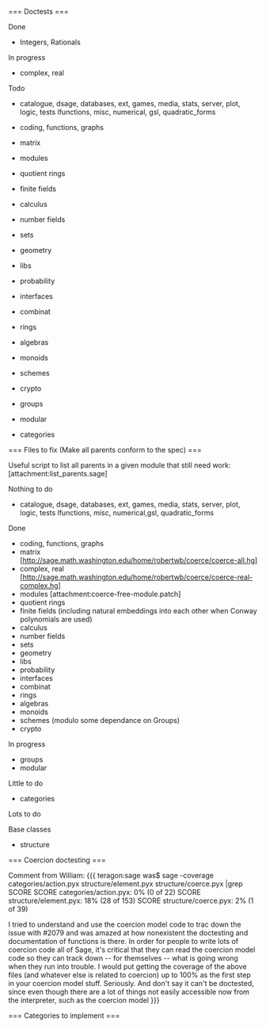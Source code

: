 === Doctests ===

Done

 * Integers, Rationals

In progress

 * complex, real

Todo
 * catalogue, dsage, databases, ext, games, media, stats, server, plot, logic, tests lfunctions, misc, numerical, gsl, quadratic_forms
 * coding, functions, graphs
 * matrix
 * modules
 * quotient rings
 * finite fields
 * calculus
 * number fields
 * sets
 * geometry
 * libs
 * probability
 * interfaces
 * combinat
 * rings
 * algebras
 * monoids
 * schemes
 * crypto

 * groups
 * modular
 * categories



=== Files to fix (Make all parents conform to the spec) ===

Useful script to list all parents in a given module that still need work: [attachment:list_parents.sage]

Nothing to do
 * catalogue, dsage, databases, ext, games, media, stats, server, plot, logic, tests lfunctions, misc, numerical,gsl, quadratic_forms


Done
 * coding, functions, graphs
 * matrix [http://sage.math.washington.edu/home/robertwb/coerce/coerce-all.hg]
 * complex, real [http://sage.math.washington.edu/home/robertwb/coerce/coerce-real-complex.hg]
 * modules [attachment:coerce-free-module.patch]
 * quotient rings
 * finite fields (including natural embeddings into each other when Conway polynomials are used)
 * calculus
 * number fields
 * sets
 * geometry
 * libs
 * probability
 * interfaces
 * combinat
 * rings
 * algebras
 * monoids
 * schemes (modulo some dependance on Groups)
 * crypto

In progress
 * groups
 * modular

Little to do

 * categories

Lots to do



Base classes
 * structure

=== Coercion doctesting ===

Comment from William: 
{{{
teragon:sage was$ sage -coverage categories/action.pyx
structure/element.pyx structure/coerce.pyx |grep SCORE
SCORE categories/action.pyx: 0% (0 of 22)
SCORE structure/element.pyx: 18% (28 of 153)
SCORE structure/coerce.pyx: 2% (1 of 39)

I tried to understand and use the coercion model code to trac down the issue with #2079 and
was amazed at how nonexistent the doctesting and documentation of
functions is there.
In order for people to write lots of coercion code all of Sage, it's critical that they can
read the coercion model code so they can track down -- for themselves -- what is going
wrong when they run into trouble.  I would put getting the coverage of the above files
(and whatever else is related to coercion) up to 100% as the first step in your coercion
model stuff.   Seriously.   And don't say it can't be doctested, since even though there are
a lot of things not easily accessible now from the interpreter, such as the coercion model
}}}

=== Categories to implement ===
